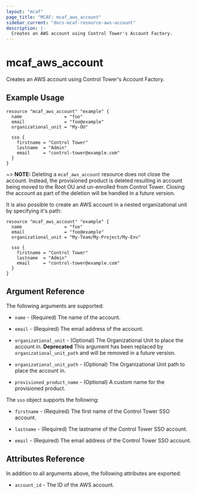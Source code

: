 ```yaml
---
layout: "mcaf"
page_title: "MCAF: mcaf_aws_account"
sidebar_current: "docs-mcaf-resource-aws-account"
description: |-
  Creates an AWS account using Control Tower's Account Factory.
---
```


# mcaf_aws_account

Creates an AWS account using Control Tower's Account Factory.

## Example Usage

```hcl
resource "mcaf_aws_account" "example" {
  name                = "foo"
  email               = "foo@example"
  organizational_unit = "My-OU"

  sso {
    firstname = "Control Tower"
    lastname  = "Admin"
    email     = "control-tower@example.com"
  }
}
```

~> **NOTE:** Deleting a `mcaf_aws_account` resource does not close the account. Instead, the provisioned product is deleted resulting in account being moved to the Root OU and un-enrolled from Control Tower. Closing the account as part of the deletion will be handled in a future version.

It is also possible to create an AWS account in a nested organizational unit by specifying it's path:

```hcl
resource "mcaf_aws_account" "example" {
  name                = "foo"
  email               = "foo@example"
  organizational_unit = "My-Team/My-Project/My-Env"

  sso {
    firstname = "Control Tower"
    lastname  = "Admin"
    email     = "control-tower@example.com"
  }
}
```

## Argument Reference

The following arguments are supported:

* `name` - (Required) The name of the account.

* `email` - (Required) The email address of the account.

* `organizational_unit` - (Optional) The Organizational Unit to place the account in. **Deprecated** This argument has been replaced by `organizational_unit_path` and will be removed in a future version.

* `organizational_unit_path` - (Optional) The Organizational Unit path to place the account in.

* `provisioned_product_name` - (Optional) A custom name for the provisioned product.

The `sso` object supports the following:

* `firstname` - (Required) The first name of the Control Tower SSO account.

* `lastname` - (Required) The lastname of the Control Tower SSO account.

* `email` - (Required) The email address of the Control Tower SSO account.

## Attributes Reference

In addition to all arguments above, the following attributes are exported:

* `account_id` - The ID of the AWS account.

